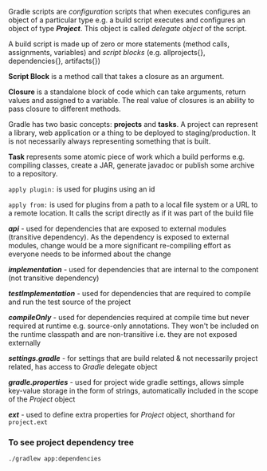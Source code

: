 Gradle scripts are _configuration_ scripts that when executes configures an object of a particular type e.g. a build script executes and configures an object of type **_Project_**. This object is called _delegate object_ of the script.

A build script is made up of zero or more statements (method calls, assignments, variables) and _script blocks_ (e.g. allprojects{}, dependencies{}, artifacts{})

**Script Block** is a method call that takes a closure as an argument.

**Closure** is a standalone block of code which can take arguments, return values and assigned to a variable. The real value of closures is an ability to pass closure to different methods.

Gradle has two basic concepts: **projects** and **tasks**. A project can represent a library, web application or a thing to be deployed to staging/production. It is not necessarily always representing something that is built. 

**Task** represents some atomic piece of work which a build performs e.g. compiling classes, create a JAR, generate javadoc or publish some archive to a repository.

`apply plugin:` is used for plugins using an id

`apply from:` is used for plugins from a path to a local file system or a URL to a remote location. It calls the script directly as if it was part of the build file 

**_api_** - used for dependencies that are exposed to external modules (transitive dependency). As the dependency is exposed to external modules, change would be a more significant re-compiling effort as everyone needs to be informed about the change

**_implementation_** - used for dependencies that are internal to the component (not transitive dependency)

**_testImplementation_** - used for dependencies that are required to compile and run the test source of the project

**_compileOnly_** - used for dependencies required at compile time but never required at runtime e.g. source-only annotations. They won't be included on the runtime classpath and are non-transitive i.e. they are not exposed externally

**_settings.gradle_** - for settings that are build related & not necessarily project related, has access to _Gradle_ delegate object

**_gradle.properties_** - used for project wide gradle settings, allows simple key-value storage in the form of strings, automatically included in the scope of the _Project_ object

**_ext_** - used to define extra properties for _Project_ object, shorthand for `project.ext`

### To see project dependency tree
`./gradlew app:dependencies` 
